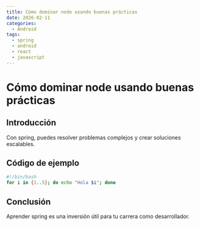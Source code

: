 ```yaml
---
title: Cómo dominar node usando buenas prácticas
date: 2026-02-11
categories:
  - Android
tags:
  - spring
  - android
  - react
  - javascript
---
```


# Cómo dominar node usando buenas prácticas

## Introducción

Con spring, puedes resolver problemas complejos y crear soluciones escalables.

## Código de ejemplo

```bash
#!/bin/bash
for i in {1..5}; do echo "Hola $i"; done
```

## Conclusión

Aprender spring es una inversión útil para tu carrera como desarrollador.